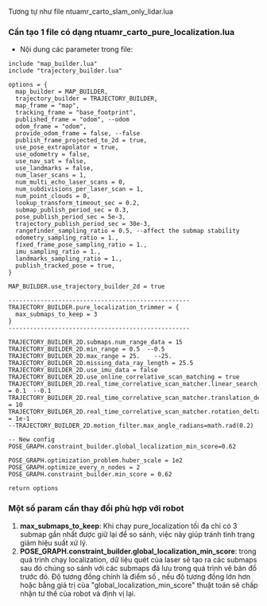 Tương tự như file ntuamr_carto_slam_only_lidar.lua

### Cần tạo 1 file có dạng ntuamr_carto_pure_localization.lua

- Nội dung các parameter trong file:

```
include "map_builder.lua"
include "trajectory_builder.lua"

options = {
  map_builder = MAP_BUILDER,
  trajectory_builder = TRAJECTORY_BUILDER,
  map_frame = "map",
  tracking_frame = "base_footprint",
  published_frame = "odom", --odom
  odom_frame = "odom",
  provide_odom_frame = false, --false
  publish_frame_projected_to_2d = true,
  use_pose_extrapolator = true,
  use_odometry = false,
  use_nav_sat = false,
  use_landmarks = false,
  num_laser_scans = 1,
  num_multi_echo_laser_scans = 0,
  num_subdivisions_per_laser_scan = 1,
  num_point_clouds = 0,
  lookup_transform_timeout_sec = 0.2,
  submap_publish_period_sec = 0.3,
  pose_publish_period_sec = 5e-3,
  trajectory_publish_period_sec = 30e-3,
  rangefinder_sampling_ratio = 0.5, --affect the submap stability
  odometry_sampling_ratio = 1.,
  fixed_frame_pose_sampling_ratio = 1.,
  imu_sampling_ratio = 1.,
  landmarks_sampling_ratio = 1.,
  publish_tracked_pose = true,
}

MAP_BUILDER.use_trajectory_builder_2d = true

---------------------------------------------------
TRAJECTORY_BUILDER.pure_localization_trimmer = {
  max_submaps_to_keep = 3
}
---------------------------------------------------

TRAJECTORY_BUILDER_2D.submaps.num_range_data = 15
TRAJECTORY_BUILDER_2D.min_range = 0.5  --0.5
TRAJECTORY_BUILDER_2D.max_range = 25.	 --25.
TRAJECTORY_BUILDER_2D.missing_data_ray_length = 25.5
TRAJECTORY_BUILDER_2D.use_imu_data = false 
TRAJECTORY_BUILDER_2D.use_online_correlative_scan_matching = true
TRAJECTORY_BUILDER_2D.real_time_correlative_scan_matcher.linear_search_window = 0.1  --0.1
TRAJECTORY_BUILDER_2D.real_time_correlative_scan_matcher.translation_delta_cost_weight = 10
TRAJECTORY_BUILDER_2D.real_time_correlative_scan_matcher.rotation_delta_cost_weight = 1e-1
--TRAJECTORY_BUILDER_2D.motion_filter.max_angle_radians=math.rad(0.2)

-- New config
POSE_GRAPH.constraint_builder.global_localization_min_score=0.62

POSE_GRAPH.optimization_problem.huber_scale = 1e2
POSE_GRAPH.optimize_every_n_nodes = 2 
POSE_GRAPH.constraint_builder.min_score = 0.62

return options
```

### Một số param cần thay đổi phù hợp với robot

1. **max_submaps_to_keep**: Khi chạy pure_localization tối đa chỉ có 3 submap gần nhất được giữ lại để so sánh, việc này giúp tránh tình trạng giảm hiệu suất xử lý.
2. **POSE_GRAPH.constraint_builder.global_localization_min_score**: trong quá trình chạy localization, dữ liệu quét của laser sẽ tạo ra các submaps sau đó chúng so sánh với các submaps đã lưu trong quá trình vẽ bản đồ trước đó. Độ tương đồng chính là điểm số , nếu độ tương đồng lớn hơn hoặc bằng giá trị của "global_localization_min_score" thuật toán sẽ chấp nhận tư thế của robot và định vị lại.
